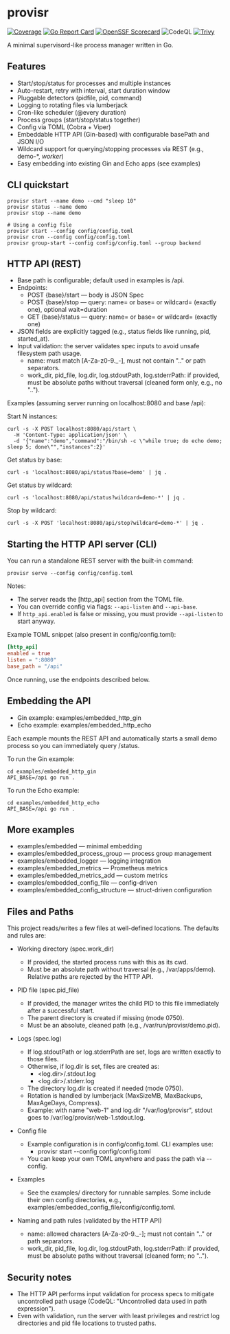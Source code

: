 # provisr

[![Coverage](https://img.shields.io/endpoint?url=https://raw.githubusercontent.com/loykin/provisr/gh-pages/shields/coverage.json&cacheSeconds=60)](https://github.com/loykin/provisr/blob/gh-pages/shields/coverage.json)
[![Go Report Card](https://goreportcard.com/badge/github.com/loykin/provisr)](https://goreportcard.com/report/github.com/loykin/provisr)
[![OpenSSF Scorecard](https://api.securityscorecards.dev/projects/github.com/loykin/provisr/badge)](https://securityscorecards.dev/viewer/?uri=github.com/loykin/provisr)
![CodeQL](https://github.com/loykin/provisr/actions/workflows/codeql.yml/badge.svg)
[![Trivy](https://img.shields.io/endpoint?url=https://raw.githubusercontent.com/loykin/provisr/gh-pages/shields/trivy.json&cacheSeconds=60)](https://raw.githubusercontent.com/loykin/provisr/gh-pages/shields/trivy.json)

A minimal supervisord-like process manager written in Go.

## Features

- Start/stop/status for processes and multiple instances
- Auto-restart, retry with interval, start duration window
- Pluggable detectors (pidfile, pid, command)
- Logging to rotating files via lumberjack
- Cron-like scheduler (@every duration)
- Process groups (start/stop/status together)
- Config via TOML (Cobra + Viper)
- Embeddable HTTP API (Gin-based) with configurable basePath and JSON I/O
- Wildcard support for querying/stopping processes via REST (e.g., demo-*, *worker*)
- Easy embedding into existing Gin and Echo apps (see examples)

## CLI quickstart

```shell
provisr start --name demo --cmd "sleep 10"
provisr status --name demo
provisr stop --name demo

# Using a config file
provisr start --config config/config.toml
provisr cron --config config/config.toml
provisr group-start --config config/config.toml --group backend
```

## HTTP API (REST)

- Base path is configurable; default used in examples is /api.
- Endpoints:
    - POST {base}/start — body is JSON Spec
    - POST {base}/stop — query: name= or base= or wildcard= (exactly one), optional wait=duration
    - GET {base}/status — query: name= or base= or wildcard= (exactly one)
- JSON fields are explicitly tagged (e.g., status fields like running, pid, started_at).
- Input validation: the server validates spec inputs to avoid unsafe filesystem path usage.
    - name: must match [A-Za-z0-9._-], must not contain ".." or path separators.
    - work_dir, pid_file, log.dir, log.stdoutPath, log.stderrPath: if provided, must be absolute paths
      without traversal (cleaned form only, e.g., no "..").

Examples (assuming server running on localhost:8080 and base /api):

Start N instances:

```shell
curl -s -X POST localhost:8080/api/start \
  -H 'Content-Type: application/json' \
  -d '{"name":"demo","command":"/bin/sh -c \"while true; do echo demo; sleep 5; done\"","instances":2}'
```

Get status by base:

```shell
curl -s 'localhost:8080/api/status?base=demo' | jq .
```

Get status by wildcard:

```shell
curl -s 'localhost:8080/api/status?wildcard=demo-*' | jq .
```

Stop by wildcard:

```shell
curl -s -X POST 'localhost:8080/api/stop?wildcard=demo-*' | jq .
```

## Starting the HTTP API server (CLI)

You can run a standalone REST server with the built-in command:

```shell
provisr serve --config config/config.toml
```

Notes:

- The server reads the [http_api] section from the TOML file.
- You can override config via flags: `--api-listen` and `--api-base`.
- If `http_api.enabled` is false or missing, you must provide `--api-listen` to start anyway.

Example TOML snippet (also present in config/config.toml):

```toml
[http_api]
enabled = true
listen = ":8080"
base_path = "/api"
```

Once running, use the endpoints described below.

## Embedding the API

- Gin example: examples/embedded_http_gin
- Echo example: examples/embedded_http_echo

Each example mounts the REST API and automatically starts a small demo process so you can immediately query /status.

To run the Gin example:

```shell
cd examples/embedded_http_gin
API_BASE=/api go run .
```

To run the Echo example:

```shell
cd examples/embedded_http_echo
API_BASE=/api go run .
```

## More examples

- examples/embedded — minimal embedding
- examples/embedded_process_group — process group management
- examples/embedded_logger — logging integration
- examples/embedded_metrics — Prometheus metrics
- examples/embedded_metrics_add — custom metrics
- examples/embedded_config_file — config-driven
- examples/embedded_config_structure — struct-driven configuration

## Files and Paths

This project reads/writes a few files at well-defined locations. The defaults and rules are:

- Working directory (spec.work_dir)
  - If provided, the started process runs with this as its cwd.
  - Must be an absolute path without traversal (e.g., /var/apps/demo). Relative paths are rejected by the HTTP API.

- PID file (spec.pid_file)
  - If provided, the manager writes the child PID to this file immediately after a successful start.
  - The parent directory is created if missing (mode 0750).
  - Must be an absolute, cleaned path (e.g., /var/run/provisr/demo.pid).

- Logs (spec.log)
  - If log.stdoutPath or log.stderrPath are set, logs are written exactly to those files.
  - Otherwise, if log.dir is set, files are created as:
    - <log.dir>/<name>.stdout.log
    - <log.dir>/<name>.stderr.log
  - The directory log.dir is created if needed (mode 0750).
  - Rotation is handled by lumberjack (MaxSizeMB, MaxBackups, MaxAgeDays, Compress).
  - Example: with name "web-1" and log.dir "/var/log/provisr", stdout goes to /var/log/provisr/web-1.stdout.log.

- Config file
  - Example configuration is in config/config.toml. CLI examples use:
    - provisr start --config config/config.toml
  - You can keep your own TOML anywhere and pass the path via --config.

- Examples
  - See the examples/ directory for runnable samples. Some include their own config directories, e.g., examples/embedded_config_file/config/config.toml.

- Naming and path rules (validated by the HTTP API)
  - name: allowed characters [A-Za-z0-9._-]; must not contain ".." or path separators.
  - work_dir, pid_file, log.dir, log.stdoutPath, log.stderrPath: if provided, must be absolute paths without traversal (cleaned form; no "..").

## Security notes

- The HTTP API performs input validation for process specs to mitigate uncontrolled path usage (CodeQL: "Uncontrolled
  data used in path expression").
- Even with validation, run the server with least privileges and restrict log directories and pid file locations to
  trusted paths.
